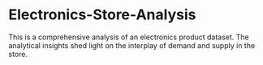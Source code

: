 # Electronics-Store-Analysis
This is a comprehensive analysis of an electronics product dataset. The analytical insights shed light on the interplay of demand and supply in the store.
